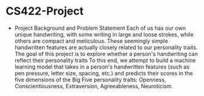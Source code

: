 # CS422-Project

  - Project Background and Problem Statement
  Each of us has our own unique handwriting, with some writing in large and loose strokes, while others are compact and meticulous. These seemingly simple handwritten features are actually closely related to our personality traits. The goal of this project is to explore whether a person's handwriting can reflect their personality traits
  To this end, we attempt to build a machine learning model that takes in a person's handwritten features (such as pen pressure, letter size, spacing, etc.) and predicts their scores in the five dimensions of the Big Five personality traits: Openness, Conscientiousness, Extraversion, Agreeableness, Neuroticism.

